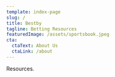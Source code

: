```yaml
---
template: index-page
slug: /
title: Bestby
tagline: Betting Resources
featuredImage: /assets/sportsbook.jpeg
cta:
  ctaText: About Us
  ctaLink: /about
---
```

Resources.
